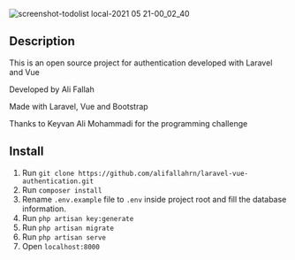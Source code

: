 ![screenshot-todolist local-2021 05 21-00_02_40](https://user-images.githubusercontent.com/25011798/119038221-1b723780-b9c8-11eb-853e-8df9c44be363.png)


## Description

This is an open source project for authentication developed with Laravel and Vue

Developed by Ali Fallah

Made with Laravel, Vue and Bootstrap

Thanks to Keyvan Ali Mohammadi for the programming challenge

## Install

1. Run `git clone https://github.com/alifallahrn/laravel-vue-authentication.git`
2. Run `composer install`
3. Rename `.env.example` file to `.env` inside project root and fill the database information.
5. Run `php artisan key:generate`
4. Run `php artisan migrate`
6. Run `php artisan serve`
7. Open `localhost:8000`
